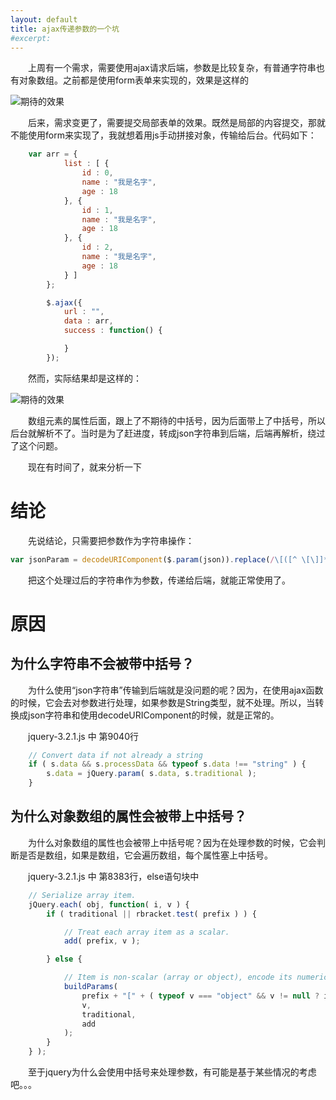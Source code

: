 ```yaml
---
layout: default
title: ajax传递参数的一个坑
#excerpt: 
---
```


　　上周有一个需求，需要使用ajax请求后端，参数是比较复杂，有普通字符串也有对象数组。之前都是使用form表单来实现的，效果是这样的  

![期待的效果]({{site.url}}/assets/2019-04-24-ajax_send_message/expect.jpg) 

　　后来，需求变更了，需要提交局部表单的效果。既然是局部的内容提交，那就不能使用form来实现了，我就想着用js手动拼接对象，传输给后台。代码如下：  

```javascript
	var arr = {
            list : [ {
                id : 0,
                name : "我是名字",
                age : 18
            }, {
                id : 1,
                name : "我是名字",
                age : 18
            }, {
                id : 2,
                name : "我是名字",
                age : 18
            } ]
        };

        $.ajax({
            url : "",
            data : arr,
            success : function() {

            }
        });
```


　　然而，实际结果却是这样的：  

![期待的效果]({{site.url}}/assets/2019-04-24-ajax_send_message/unexpect.jpg)

　　数组元素的属性后面，跟上了不期待的中括号，因为后面带上了中括号，所以后台就解析不了。当时是为了赶进度，转成json字符串到后端，后端再解析，绕过了这个问题。  

　　现在有时间了，就来分析一下

# 结论

　　先说结论，只需要把参数作为字符串操作：  

```javascript
var jsonParam = decodeURIComponent($.param(json)).replace(/\[([^ \[\]]*?[^ \[\]\d]+?[^ \[\]]*?)\]/g, ".$1");
```

　　把这个处理过后的字符串作为参数，传递给后端，就能正常使用了。　　

# 原因

## 为什么字符串不会被带中括号？

　　为什么使用“json字符串”传输到后端就是没问题的呢？因为，在使用ajax函数的时候，它会去对参数进行处理，如果参数是String类型，就不处理。所以，当转换成json字符串和使用decodeURIComponent的时候，就是正常的。    

　　jquery-3.2.1.js 中 第9040行

```javascript
	// Convert data if not already a string
	if ( s.data && s.processData && typeof s.data !== "string" ) {
		s.data = jQuery.param( s.data, s.traditional );
	}
```

## 为什么对象数组的属性会被带上中括号？

　　为什么对象数组的属性也会被带上中括号呢？因为在处理参数的时候，它会判断是否是数组，如果是数组，它会遍历数组，每个属性塞上中括号。  

　　jquery-3.2.1.js 中 第8383行，else语句块中

```javascript
	// Serialize array item.
	jQuery.each( obj, function( i, v ) {
		if ( traditional || rbracket.test( prefix ) ) {

			// Treat each array item as a scalar.
			add( prefix, v );

		} else {

			// Item is non-scalar (array or object), encode its numeric index.
			buildParams(
				prefix + "[" + ( typeof v === "object" && v != null ? i : "" ) + "]",
				v,
				traditional,
				add
			);
		}
	} );
```

　　至于jquery为什么会使用中括号来处理参数，有可能是基于某些情况的考虑吧。。。

